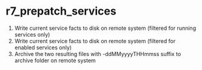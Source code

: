 # r7_prepatch_services

1. Write current service facts to disk on remote system (filtered for running services only)
1. Write current service facts to disk on remote system (filtered for enabled services only)
1. Archive the two resulting files with -ddMMyyyyTHHmmss suffix to archive folder on remote system
